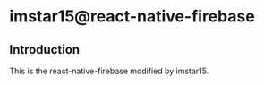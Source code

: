 # imstar15@react-native-firebase

## Introduction
This is the react-native-firebase modified by imstar15.